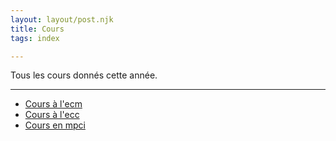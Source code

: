 ```yaml
---
layout: layout/post.njk
title: Cours
tags: index

---
```


Tous les cours donnés cette année.

---

* [Cours à l'ecm](./ecm)
* [Cours à l'ecc](./ecc)
* [Cours en mpci](./mpci)
